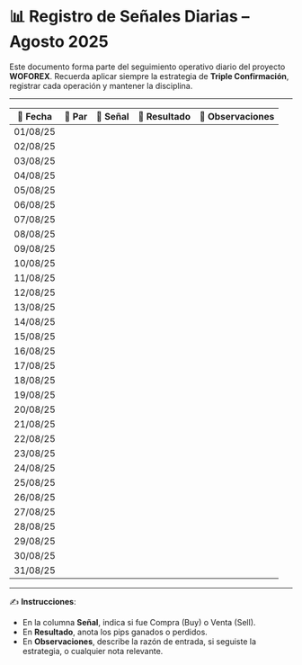 # 📊 Registro de Señales Diarias – Agosto 2025

Este documento forma parte del seguimiento operativo diario del proyecto **WOFOREX**.
Recuerda aplicar siempre la estrategia de **Triple Confirmación**, registrar cada operación y mantener la disciplina.

---

| 📅 Fecha | 💱 Par | 🧭 Señal | 🎯 Resultado | 📝 Observaciones |
|---------|--------|--------|-------------|------------------|
| 01/08/25 | | | | |
| 02/08/25 | | | | |
| 03/08/25 | | | | |
| 04/08/25 | | | | |
| 05/08/25 | | | | |
| 06/08/25 | | | | |
| 07/08/25 | | | | |
| 08/08/25 | | | | |
| 09/08/25 | | | | |
| 10/08/25 | | | | |
| 11/08/25 | | | | |
| 12/08/25 | | | | |
| 13/08/25 | | | | |
| 14/08/25 | | | | |
| 15/08/25 | | | | |
| 16/08/25 | | | | |
| 17/08/25 | | | | |
| 18/08/25 | | | | |
| 19/08/25 | | | | |
| 20/08/25 | | | | |
| 21/08/25 | | | | |
| 22/08/25 | | | | |
| 23/08/25 | | | | |
| 24/08/25 | | | | |
| 25/08/25 | | | | |
| 26/08/25 | | | | |
| 27/08/25 | | | | |
| 28/08/25 | | | | |
| 29/08/25 | | | | |
| 30/08/25 | | | | |
| 31/08/25 | | | | |

---

✍️ **Instrucciones**:
- En la columna **Señal**, indica si fue Compra (Buy) o Venta (Sell).
- En **Resultado**, anota los pips ganados o perdidos.
- En **Observaciones**, describe la razón de entrada, si seguiste la estrategia, o cualquier nota relevante.
